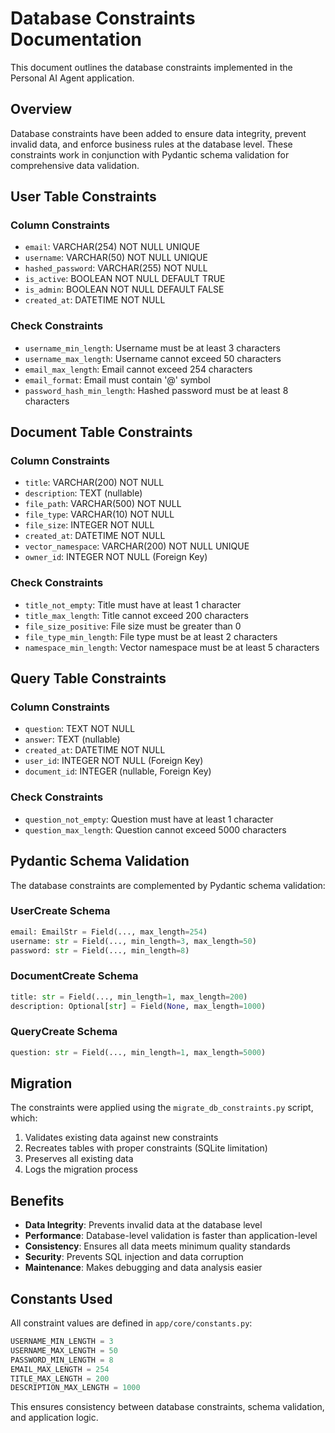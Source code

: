 # Database Constraints Documentation

This document outlines the database constraints implemented in the Personal AI Agent application.

## Overview

Database constraints have been added to ensure data integrity, prevent invalid data, and enforce business rules at the database level. These constraints work in conjunction with Pydantic schema validation for comprehensive data validation.

## User Table Constraints

### Column Constraints
- `email`: VARCHAR(254) NOT NULL UNIQUE
- `username`: VARCHAR(50) NOT NULL UNIQUE  
- `hashed_password`: VARCHAR(255) NOT NULL
- `is_active`: BOOLEAN NOT NULL DEFAULT TRUE
- `is_admin`: BOOLEAN NOT NULL DEFAULT FALSE
- `created_at`: DATETIME NOT NULL

### Check Constraints
- `username_min_length`: Username must be at least 3 characters
- `username_max_length`: Username cannot exceed 50 characters
- `email_max_length`: Email cannot exceed 254 characters
- `email_format`: Email must contain '@' symbol
- `password_hash_min_length`: Hashed password must be at least 8 characters

## Document Table Constraints

### Column Constraints
- `title`: VARCHAR(200) NOT NULL
- `description`: TEXT (nullable)
- `file_path`: VARCHAR(500) NOT NULL
- `file_type`: VARCHAR(10) NOT NULL
- `file_size`: INTEGER NOT NULL
- `created_at`: DATETIME NOT NULL
- `vector_namespace`: VARCHAR(200) NOT NULL UNIQUE
- `owner_id`: INTEGER NOT NULL (Foreign Key)

### Check Constraints
- `title_not_empty`: Title must have at least 1 character
- `title_max_length`: Title cannot exceed 200 characters
- `file_size_positive`: File size must be greater than 0
- `file_type_min_length`: File type must be at least 2 characters
- `namespace_min_length`: Vector namespace must be at least 5 characters

## Query Table Constraints

### Column Constraints
- `question`: TEXT NOT NULL
- `answer`: TEXT (nullable)
- `created_at`: DATETIME NOT NULL
- `user_id`: INTEGER NOT NULL (Foreign Key)
- `document_id`: INTEGER (nullable, Foreign Key)

### Check Constraints
- `question_not_empty`: Question must have at least 1 character
- `question_max_length`: Question cannot exceed 5000 characters

## Pydantic Schema Validation

The database constraints are complemented by Pydantic schema validation:

### UserCreate Schema
```python
email: EmailStr = Field(..., max_length=254)
username: str = Field(..., min_length=3, max_length=50)  
password: str = Field(..., min_length=8)
```

### DocumentCreate Schema
```python
title: str = Field(..., min_length=1, max_length=200)
description: Optional[str] = Field(None, max_length=1000)
```

### QueryCreate Schema
```python
question: str = Field(..., min_length=1, max_length=5000)
```

## Migration

The constraints were applied using the `migrate_db_constraints.py` script, which:

1. Validates existing data against new constraints
2. Recreates tables with proper constraints (SQLite limitation)
3. Preserves all existing data
4. Logs the migration process

## Benefits

- **Data Integrity**: Prevents invalid data at the database level
- **Performance**: Database-level validation is faster than application-level
- **Consistency**: Ensures all data meets minimum quality standards
- **Security**: Prevents SQL injection and data corruption
- **Maintenance**: Makes debugging and data analysis easier

## Constants Used

All constraint values are defined in `app/core/constants.py`:

```python
USERNAME_MIN_LENGTH = 3
USERNAME_MAX_LENGTH = 50
PASSWORD_MIN_LENGTH = 8
EMAIL_MAX_LENGTH = 254
TITLE_MAX_LENGTH = 200
DESCRIPTION_MAX_LENGTH = 1000
```

This ensures consistency between database constraints, schema validation, and application logic.